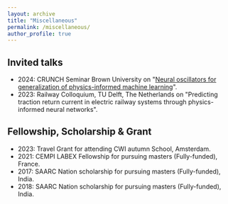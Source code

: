 ```yaml
---
layout: archive
title: "Miscellaneous"
permalink: /miscellaneous/
author_profile: true
---
```


## Invited talks
 - 2024: CRUNCH Seminar Brown University on "[Neural oscillators for generalization of physics-informed machine learning](https://www.youtube.com/watch?v=zJExHI-MYvE&t=1367s)".
 - 2023: Railway Colloquium, TU Delft, The Netherlands on "Predicting traction return current in electric railway systems through physics-informed neural networks".


## Fellowship, Scholarship & Grant

- 2023: Travel Grant for attending CWI autumn School, Amsterdam.
- 2021: CEMPI LABEX Fellowship for pursuing masters (Fully-funded), France.
- 2017: SAARC Nation scholarship for pursuing masters (Fully-funded), India.
- 2018: SAARC Nation scholarship for pursuing masters (Fully-funded), India.
